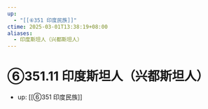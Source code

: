 ```yaml
---
up:
  - "[[⑥351 印度民族]]"
ctime: 2025-03-01T13:38:19+08:00
aliases:
  - 印度斯坦人（兴都斯坦人）
---
```


# ⑥351.11 印度斯坦人（兴都斯坦人）

- up: [[⑥351 印度民族]]
